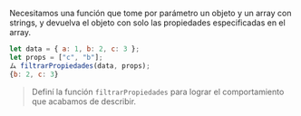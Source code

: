 Necesitamos una función que tome por parámetro un objeto y un array con strings, y devuelva el objeto con solo las propiedades especificadas en el array.

```javascript
let data = { a: 1, b: 2, c: 3 };
let props = ["c", "b"];
ム filtrarPropiedades(data, props);
{b: 2, c: 3}
```

> Definí la función `filtrarPropiedades` para lograr el comportamiento que acabamos de describir.